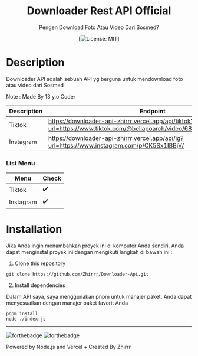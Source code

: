 <div align="center">
<h1>Downloader Rest API Official</h1>

<p>Pengen Download Foto Atau Video Dari Sosmed?</p>

[![License: MIT](https://img.shields.io/badge/License-MIT-yellow.svg)]
</div>

# Description
Downloader API adalah sebuah API yg berguna untuk mendownload foto atau video dari Sosmed

Note : Made By 13 y.o Coder


| Description | Endpoint | 
|------------ | ---------|
| Tiktok | https://downloader-api-zhirrr.vercel.app/api/tiktok?url=https://www.tiktok.com/@bellapoarch/video/6871376520468794629 |
| Instagram | https://downloader-api-zhirrr.vercel.app/api/ig?url=https://www.instagram.com/p/CK5Sx1IBBjV/ |


### List Menu
| Menu | Check | 
|------------ | ---------|
| Tiktok | ✔️ |
| Instagram | ✔️ |


# Installation
Jika Anda ingin menambahkan proyek ini di komputer Anda sendiri, Anda dapat menginstal proyek ini dengan mengikuti langkah di bawah ini :

1. Clone this repository
```
git clone https://github.com/Zhirrr/Downloader-Api.git
```
2. Install dependencies

Dalam API saya, saya menggunakan pnpm untuk manajer paket, Anda dapat menyesuaikan dengan manajer paket favorit Anda
```
pnpm install
node ./index.js
```

---
![forthebadge](https://forthebadge.com/images/badges/built-with-love.svg)
![forthebadge](https://forthebadge.com/images/badges/made-with-javascript.svg)

Powered by Node.js and Vercel + Created By Zhirrr
